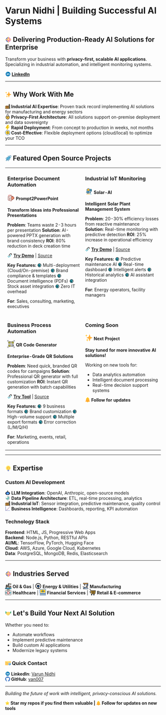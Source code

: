 # Varun Nidhi | Building Successful AI Systems

## <img src="assets/readme-icons/target.svg" width="20" height="20" style="vertical-align: -3px;"> Delivering Production-Ready AI Solutions for Enterprise

Transform your business with **privacy-first, scalable AI applications**. Specializing in industrial automation, and intelligent monitoring systems.

**<img src="assets/readme-icons/linkedin.svg" width="18" height="18" style="vertical-align: -3px;"> <a href="https://www.linkedin.com/in/varunnidhi" target="_blank" rel="noopener noreferrer">LinkedIn</a>**

---

## <img src="assets/readme-icons/sparkle.svg" width="20" height="20" style="vertical-align: -3px;"> Why Work With Me

**<img src="assets/readme-icons/factory.svg" width="16" height="16" style="vertical-align: -2px;"> Industrial AI Expertise**: Proven track record implementing AI solutions for manufacturing and energy sectors  
**<img src="assets/readme-icons/lock.svg" width="16" height="16" style="vertical-align: -2px;"> Privacy-First Architecture**: All solutions support on-premise deployment and data sovereignty  
**<img src="assets/readme-icons/lightning.svg" width="16" height="16" style="vertical-align: -2px;"> Rapid Deployment**: From concept to production in weeks, not months  
**<img src="assets/readme-icons/dollar.svg" width="16" height="16" style="vertical-align: -2px;"> Cost-Effective**: Flexible deployment options (cloud/local) to optimize your TCO  

---

## <img src="assets/readme-icons/rocket.svg" width="20" height="20" style="vertical-align: -3px;"> Featured Open Source Projects

<table>
<tr>
<td width="50%" valign="top">

### **Enterprise Document Automation**
#### <img src="https://raw.githubusercontent.com/van007/Prompt2Powerpoint/543b8d271e387f5e77a322603eb088435ceaceca/assets/icon.png" width="24" height="24" style="vertical-align: -4px;"> Prompt2PowerPoint

**Transform Ideas into Professional Presentations**

**Problem**: Teams waste 2-3 hours per presentation
**Solution**: AI-powered PPTX generation with brand consistency
**ROI**: 80% reduction in deck creation time

<img src="assets/readme-icons/link.svg" width="16" height="16" style="vertical-align: -2px;"> **<a href="https://van007.github.io/Prompt2Powerpoint/" target="_blank" rel="noopener noreferrer">Try Demo</a>** | <a href="https://github.com/van007/Prompt2Powerpoint" target="_blank" rel="noopener noreferrer">Source</a>

**Key Features:**
<img src="assets/readme-icons/check.svg" width="14" height="14" style="vertical-align: -2px;"> Multi-deployment (Cloud/On-premise)
<img src="assets/readme-icons/check.svg" width="14" height="14" style="vertical-align: -2px;"> Brand compliance & templates
<img src="assets/readme-icons/check.svg" width="14" height="14" style="vertical-align: -2px;"> Document intelligence (PDFs)
<img src="assets/readme-icons/check.svg" width="14" height="14" style="vertical-align: -2px;"> Stock asset integration
<img src="assets/readme-icons/check.svg" width="14" height="14" style="vertical-align: -2px;"> Zero IT overhead

**For**: Sales, consulting, marketing, executives

</td>
<td width="50%" valign="top">

### **Industrial IoT Monitoring**
#### <img src="https://raw.githubusercontent.com/van007/Solar-AI/3475ff713a68e77fdb66b763f460a60efbf35c5d/assets/icon.png" width="24" height="24" style="vertical-align: -4px;"> Solar-AI

**Intelligent Solar Plant Management System**

**Problem**: 20-30% efficiency losses from reactive maintenance
**Solution**: Real-time monitoring with predictive detection
**ROI**: 25% increase in operational efficiency

<img src="assets/readme-icons/link.svg" width="16" height="16" style="vertical-align: -2px;"> **<a href="https://van007.github.io/Solar-AI/" target="_blank" rel="noopener noreferrer">Try Demo</a>** | <a href="https://github.com/van007/Solar-AI" target="_blank" rel="noopener noreferrer">Source</a>

**Key Features:**
<img src="assets/readme-icons/check.svg" width="14" height="14" style="vertical-align: -2px;"> Predictive maintenance AI
<img src="assets/readme-icons/check.svg" width="14" height="14" style="vertical-align: -2px;"> Real-time dashboard
<img src="assets/readme-icons/check.svg" width="14" height="14" style="vertical-align: -2px;"> Intelligent alerts
<img src="assets/readme-icons/check.svg" width="14" height="14" style="vertical-align: -2px;"> Historical analytics
<img src="assets/readme-icons/check.svg" width="14" height="14" style="vertical-align: -2px;"> AI assistant integration

**For**: Energy operators, facility managers

</td>
</tr>
<tr>
<td width="50%" valign="top">

### **Business Process Automation**
#### <img src="https://raw.githubusercontent.com/van007/QR-Code-Generator/ec97176354243d2e10604ffbaaf94bad051f56df/assets/logo.png" width="24" height="24" style="vertical-align: -4px;"> QR Code Generator

**Enterprise-Grade QR Solutions**

**Problem**: Need quick, branded QR codes for campaigns
**Solution**: Professional QR generator with full customization
**ROI**: Instant QR generation with batch capabilities

<img src="assets/readme-icons/link.svg" width="16" height="16" style="vertical-align: -2px;"> **<a href="https://van007.github.io/QR-Code-Generator/" target="_blank" rel="noopener noreferrer">Try Tool</a>** | <a href="https://github.com/van007/QR-Code-Generator" target="_blank" rel="noopener noreferrer">Source</a>

**Key Features:**
<img src="assets/readme-icons/check.svg" width="14" height="14" style="vertical-align: -2px;"> 9 business formats
<img src="assets/readme-icons/check.svg" width="14" height="14" style="vertical-align: -2px;"> Brand customization
<img src="assets/readme-icons/check.svg" width="14" height="14" style="vertical-align: -2px;"> High-volume support
<img src="assets/readme-icons/check.svg" width="14" height="14" style="vertical-align: -2px;"> Multiple export formats
<img src="assets/readme-icons/check.svg" width="14" height="14" style="vertical-align: -2px;"> Error correction (L/M/Q/H)

**For**: Marketing, events, retail, operations

</td>
<td width="50%" valign="top">

### **Coming Soon**
#### <img src="assets/readme-icons/sparkle.svg" width="24" height="24" style="vertical-align: -4px;"> Next Project

**Stay tuned for more innovative AI solutions!**

Working on new tools for:
- Data analytics automation
- Intelligent document processing
- Real-time decision support systems

<img src="assets/readme-icons/bell.svg" width="16" height="16" style="vertical-align: -2px;"> **Follow for updates**

</td>
</tr>
</table>

---

## <img src="assets/readme-icons/lightbulb.svg" width="20" height="20" style="vertical-align: -3px;"> Expertise

### **Custom AI Development**
<img src="assets/readme-icons/robot.svg" width="16" height="16" style="vertical-align: -2px;"> **LLM Integration**: OpenAI, Anthropic, open-source models  
<img src="assets/readme-icons/chart.svg" width="16" height="16" style="vertical-align: -2px;"> **Data Pipeline Architecture**: ETL, real-time processing, analytics  
<img src="assets/readme-icons/factory.svg" width="16" height="16" style="vertical-align: -2px;"> **Industrial IoT**: Sensor integration, predictive maintenance, quality control  
<img src="assets/readme-icons/trending.svg" width="16" height="16" style="vertical-align: -2px;"> **Business Intelligence**: Dashboards, reporting, KPI automation  

### **Technology Stack**  
**Frontend**: HTML, JS, Progressive Web Apps  
**Backend**: Node.js, Python, RESTful APIs  
**AI/ML**: TensorFlow, PyTorch, Hugging Face  
**Cloud**: AWS, Azure, Google Cloud, Kubernetes  
**Data**: PostgreSQL, MongoDB, Redis, Elasticsearch  

---

## <img src="assets/readme-icons/target.svg" width="20" height="20" style="vertical-align: -3px;"> Industries Served

<img src="assets/readme-icons/oilgas.svg" width="20" height="20" style="vertical-align: -3px;"> **Oil & Gas** | <img src="assets/readme-icons/energy.svg" width="20" height="20" style="vertical-align: -3px;"> **Energy & Utilities** | <img src="assets/readme-icons/manufacturing.svg" width="20" height="20" style="vertical-align: -3px;"> **Manufacturing**  
<img src="assets/readme-icons/healthcare.svg" width="20" height="20" style="vertical-align: -3px;"> **Healthcare** | <img src="assets/readme-icons/financial.svg" width="20" height="20" style="vertical-align: -3px;"> **Financial Services** | <img src="assets/readme-icons/retail.svg" width="20" height="20" style="vertical-align: -3px;"> **Retail & E-commerce**  

---

## <img src="assets/readme-icons/handshake.svg" width="20" height="20" style="vertical-align: -3px;"> Let's Build Your Next AI Solution

Whether you need to:
- Automate workflows
- Implement predictive maintenance
- Build custom AI applications
- Modernize legacy systems

### <img src="assets/readme-icons/envelope.svg" width="18" height="18" style="vertical-align: -3px;"> Quick Contact
**<img src="assets/readme-icons/linkedin.svg" width="16" height="16" style="vertical-align: -2px;"> LinkedIn**: <a href="https://www.linkedin.com/in/varunnidhi" target="_blank" rel="noopener noreferrer">Varun Nidhi</a>  
**<img src="assets/readme-icons/github.svg" width="16" height="16" style="vertical-align: -2px;"> GitHub**: <a href="https://github.com/van007" target="_blank" rel="noopener noreferrer">van007</a>  

---

*Building the future of work with intelligent, privacy-conscious AI solutions.*

**<img src="assets/readme-icons/star.svg" width="14" height="14" style="vertical-align: -2px;"> Star my repos if you find them valuable | <img src="assets/readme-icons/bell.svg" width="14" height="14" style="vertical-align: -2px;"> Follow for updates on new tools**